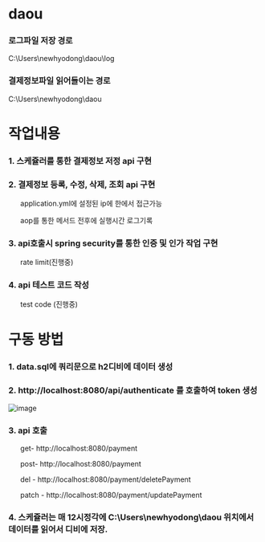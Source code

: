 # daou

### 로그파일 저장 경로
C:\Users\newhyodong\daou\log

### 결제정보파일 읽어들이는 경로
C:\Users\newhyodong\daou


# 작업내용

### 1. 스케쥴러를 통한 결제정보 저정 api 구현

### 2. 결제정보 등록, 수정, 삭제, 조회 api 구현
<ol>application.yml에 설정된 ip에 한에서 접근가능</ol>
<ol>aop를 통한 메서드 전후에 실행시간 로그기록</ol>

### 3. api호출시 spring security를 통한 인증 및 인가 작업 구현
<ol>rate limit(진행중)</ol>

### 4. api 테스트 코드 작성
<ol>test code (진행중)</ol>


# 구동 방법

### 1. data.sql에 쿼리문으로 h2디비에 데이터 생성

### 2. http://localhost:8080/api/authenticate  를 호출하여 token 생성
![image](https://user-images.githubusercontent.com/23456264/192147197-8407aa4b-fc49-48cc-aa9d-efa537b0a64b.png)


### 3. api 호출
<ol>get- http://localhost:8080/payment</ol>
<ol>post- http://localhost:8080/payment</ol>
<ol>del - http://localhost:8080/payment/deletePayment</ol>
<ol>patch - http://localhost:8080/payment/updatePayment</ol>

### 4. 스케쥴러는 매 12시정각에 C:\Users\newhyodong\daou 위치에서 데이터를 읽어서 디비에 저장.
